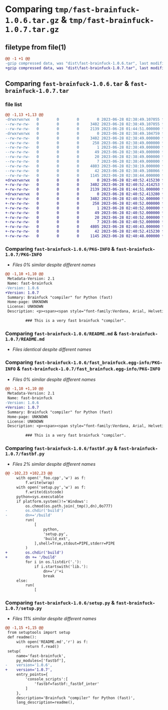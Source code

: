 # Comparing `tmp/fast-brainfuck-1.0.6.tar.gz` & `tmp/fast-brainfuck-1.0.7.tar.gz`

## filetype from file(1)

```diff
@@ -1 +1 @@
-gzip compressed data, was "dist\fast-brainfuck-1.0.6.tar", last modified: Wed Jun 28 02:38:49 2023, max compression
+gzip compressed data, was "dist\fast-brainfuck-1.0.7.tar", last modified: Wed Jun 28 02:40:52 2023, max compression
```

## Comparing `fast-brainfuck-1.0.6.tar` & `fast-brainfuck-1.0.7.tar`

### file list

```diff
@@ -1,13 +1,13 @@
-drwxrwxrwx   0        0        0        0 2023-06-28 02:38:49.107055 fast-brainfuck-1.0.6/
--rw-rw-rw-   0        0        0     3402 2023-06-28 02:38:49.107055 fast-brainfuck-1.0.6/PKG-INFO
--rw-rw-rw-   0        0        0     2139 2023-06-28 01:44:51.000000 fast-brainfuck-1.0.6/README.md
-drwxrwxrwx   0        0        0        0 2023-06-28 02:38:49.104759 fast-brainfuck-1.0.6/fast_brainfuck.egg-info/
--rw-rw-rw-   0        0        0     3402 2023-06-28 02:38:49.000000 fast-brainfuck-1.0.6/fast_brainfuck.egg-info/PKG-INFO
--rw-rw-rw-   0        0        0      258 2023-06-28 02:38:49.000000 fast-brainfuck-1.0.6/fast_brainfuck.egg-info/SOURCES.txt
--rw-rw-rw-   0        0        0        1 2023-06-28 02:38:49.000000 fast-brainfuck-1.0.6/fast_brainfuck.egg-info/dependency_links.txt
--rw-rw-rw-   0        0        0       49 2023-06-28 02:38:49.000000 fast-brainfuck-1.0.6/fast_brainfuck.egg-info/entry_points.txt
--rw-rw-rw-   0        0        0       20 2023-06-28 02:38:49.000000 fast-brainfuck-1.0.6/fast_brainfuck.egg-info/requires.txt
--rw-rw-rw-   0        0        0        7 2023-06-28 02:38:49.000000 fast-brainfuck-1.0.6/fast_brainfuck.egg-info/top_level.txt
--rw-rw-rw-   0        0        0     4803 2023-06-28 02:38:19.000000 fast-brainfuck-1.0.6/fastbf.py
--rw-rw-rw-   0        0        0       42 2023-06-28 02:38:49.108066 fast-brainfuck-1.0.6/setup.cfg
--rw-rw-rw-   0        0        0     1145 2023-06-28 02:38:44.000000 fast-brainfuck-1.0.6/setup.py
+drwxrwxrwx   0        0        0        0 2023-06-28 02:40:52.415230 fast-brainfuck-1.0.7/
+-rw-rw-rw-   0        0        0     3402 2023-06-28 02:40:52.414253 fast-brainfuck-1.0.7/PKG-INFO
+-rw-rw-rw-   0        0        0     2139 2023-06-28 01:44:51.000000 fast-brainfuck-1.0.7/README.md
+drwxrwxrwx   0        0        0        0 2023-06-28 02:40:52.413280 fast-brainfuck-1.0.7/fast_brainfuck.egg-info/
+-rw-rw-rw-   0        0        0     3402 2023-06-28 02:40:52.000000 fast-brainfuck-1.0.7/fast_brainfuck.egg-info/PKG-INFO
+-rw-rw-rw-   0        0        0      258 2023-06-28 02:40:52.000000 fast-brainfuck-1.0.7/fast_brainfuck.egg-info/SOURCES.txt
+-rw-rw-rw-   0        0        0        1 2023-06-28 02:40:52.000000 fast-brainfuck-1.0.7/fast_brainfuck.egg-info/dependency_links.txt
+-rw-rw-rw-   0        0        0       49 2023-06-28 02:40:52.000000 fast-brainfuck-1.0.7/fast_brainfuck.egg-info/entry_points.txt
+-rw-rw-rw-   0        0        0       20 2023-06-28 02:40:52.000000 fast-brainfuck-1.0.7/fast_brainfuck.egg-info/requires.txt
+-rw-rw-rw-   0        0        0        7 2023-06-28 02:40:52.000000 fast-brainfuck-1.0.7/fast_brainfuck.egg-info/top_level.txt
+-rw-rw-rw-   0        0        0     4805 2023-06-28 02:40:43.000000 fast-brainfuck-1.0.7/fastbf.py
+-rw-rw-rw-   0        0        0       42 2023-06-28 02:40:52.415230 fast-brainfuck-1.0.7/setup.cfg
+-rw-rw-rw-   0        0        0     1145 2023-06-28 02:40:48.000000 fast-brainfuck-1.0.7/setup.py
```

### Comparing `fast-brainfuck-1.0.6/PKG-INFO` & `fast-brainfuck-1.0.7/PKG-INFO`

 * *Files 0% similar despite different names*

```diff
@@ -1,10 +1,10 @@
 Metadata-Version: 2.1
 Name: fast-brainfuck
-Version: 1.0.6
+Version: 1.0.7
 Summary: Brainfuck "compiler" for Python (fast)
 Home-page: UNKNOWN
 License: UNKNOWN
 Description: <p><span><span style="font-family:Verdana, Arial, Helvetica, sans-serif;line-height:19px;text-indent:26px;"><span style="font-size:14px;"><span style="font-family:Arial;line-height:26px;"><br></span></span></span></span></p>
         
         ### This is a very fast brainfuck "compiler".
```

### Comparing `fast-brainfuck-1.0.6/README.md` & `fast-brainfuck-1.0.7/README.md`

 * *Files identical despite different names*

### Comparing `fast-brainfuck-1.0.6/fast_brainfuck.egg-info/PKG-INFO` & `fast-brainfuck-1.0.7/fast_brainfuck.egg-info/PKG-INFO`

 * *Files 0% similar despite different names*

```diff
@@ -1,10 +1,10 @@
 Metadata-Version: 2.1
 Name: fast-brainfuck
-Version: 1.0.6
+Version: 1.0.7
 Summary: Brainfuck "compiler" for Python (fast)
 Home-page: UNKNOWN
 License: UNKNOWN
 Description: <p><span><span style="font-family:Verdana, Arial, Helvetica, sans-serif;line-height:19px;text-indent:26px;"><span style="font-size:14px;"><span style="font-family:Arial;line-height:26px;"><br></span></span></span></span></p>
         
         ### This is a very fast brainfuck "compiler".
```

### Comparing `fast-brainfuck-1.0.6/fastbf.py` & `fast-brainfuck-1.0.7/fastbf.py`

 * *Files 2% similar despite different names*

```diff
@@ -102,23 +102,23 @@
     with open('_foo.cpp','w') as f:
         f.write(wrap)
     with open('setup.py','w') as f:
         f.write(distcode)
     python=sys.executable
     if platform.system()!='Windows':
         os.chmod(os.path.join(_tmp(),dn),0o777)
-        os.chdir('build')
-        dn+='/build'
         run(
             [
                 python,
                 'setup.py',
                 'build_ext',
             ],shell=True,stdout=PIPE,stderr=PIPE
         )
+        os.chdir('build')
+        dn += '/build'
         for i in os.listdir('.'):
             if i.startswith('lib.'):
                 dn+='/'+i
                 break
     else:
         run(
             [
```

### Comparing `fast-brainfuck-1.0.6/setup.py` & `fast-brainfuck-1.0.7/setup.py`

 * *Files 11% similar despite different names*

```diff
@@ -1,15 +1,15 @@
 from setuptools import setup
 def readme():
     with open('README.md','r') as f:
         return f.read()
 setup(
     name='fast-brainfuck',
     py_modules=['fastbf'],
-    version='1.0.6',
+    version='1.0.7',
     entry_points={
         'console_scripts':[
             'fastbf=fastbf:_fastbf_inter'
         ]
     },
     description='Brainfuck "compiler" for Python (fast)',
     long_description=readme(),
```

